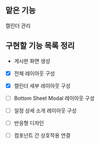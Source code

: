 ## 맡은 기능

캘린더 관리

## 구현할 기능 목록 정리

- 게시판 화면 생성

- [x] 전체 레이아웃 구성

- [x] 캘린더 세부 레이아웃 구성

- [ ] Bottom Sheet Modal 레이아웃 구성

- [ ] 일정 상세 소개 레이아웃 구성

- [ ] 반응형 디자인

- [ ] 컴포넌트 간 상호작용 연결

